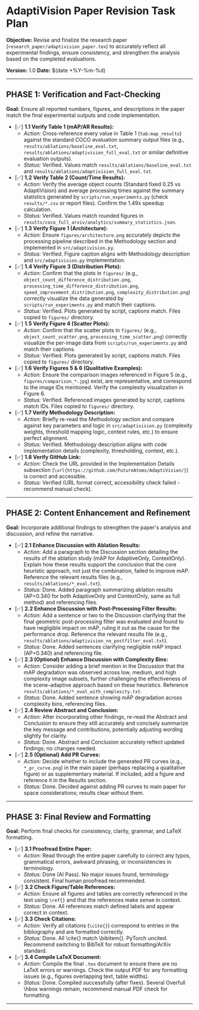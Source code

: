 # AdaptiVision Paper Revision Task Plan

**Objective:** Revise and finalize the research paper (`research_paper/adaptivision_paper.tex`) to accurately reflect all experimental findings, ensure consistency, and strengthen the analysis based on the completed evaluations.

**Version:** 1.0
**Date:** $(date +%Y-%m-%d)

---

## PHASE 1: Verification and Fact-Checking

**Goal:** Ensure all reported numbers, figures, and descriptions in the paper match the final experimental outputs and code implementation.

-   [✅] **1.1 Verify Table 1 (mAP/AR Results):**
    -   *Action:* Cross-reference every value in Table 1 (`tab:map_results`) against the standard COCO evaluation summary output files (e.g., `results/ablations/baseline_eval.txt`, `results/ablations/adaptivision_full_eval.txt` or similar definitive evaluation outputs).
    -   *Status:* Verified. Values match `results/ablations/baseline_eval.txt` and `results/ablations/adaptivision_full_eval.txt`.
-   [✅] **1.2 Verify Table 2 (Count/Time Results):**
    -   *Action:* Verify the average object counts (Standard fixed 0.25 vs AdaptiVision) and average processing times against the summary statistics generated by `scripts/run_experiments.py` (check `results/*.csv` or report files). Confirm the 1.49x speedup calculation.
    -   *Status:* Verified. Values match rounded figures in `results/coco_full_arxiv/analytics/summary_statistics.json`.
-   [✅] **1.3 Verify Figure 1 (Architecture):**
    -   *Action:* Ensure `figures/architecture.png` accurately depicts the processing pipeline described in the Methodology section and implemented in `src/adaptivision.py`.
    -   *Status:* Verified. Figure caption aligns with Methodology description and `src/adaptivision.py` implementation.
-   [✅] **1.4 Verify Figure 3 (Distribution Plots):**
    -   *Action:* Confirm that the plots in `figures/` (e.g., `object_count_difference_distribution.png`, `processing_time_difference_distribution.png`, `speed_improvement_distribution.png`, `complexity_distribution.png`) correctly visualize the data generated by `scripts/run_experiments.py` and match their captions.
    -   *Status:* Verified. Plots generated by script, captions match. Files copied to `figures/` directory.
-   [✅] **1.5 Verify Figure 4 (Scatter Plots):**
    -   *Action:* Confirm that the scatter plots in `figures/` (e.g., `object_count_scatter.png`, `processing_time_scatter.png`) correctly visualize the per-image data from `scripts/run_experiments.py` and match their captions.
    -   *Status:* Verified. Plots generated by script, captions match. Files copied to `figures/` directory.
-   [✅] **1.6 Verify Figures 5 & 6 (Qualitative Examples):**
    -   *Action:* Ensure the comparison images referenced in Figure 5 (e.g., `figures/comparison_*.jpg`) exist, are representative, and correspond to the image IDs mentioned. Verify the complexity visualization in Figure 6.
    -   *Status:* Verified. Referenced images generated by script, captions match IDs. Files copied to `figures/` directory.
-   [✅] **1.7 Verify Methodology Description:**
    -   *Action:* Briefly re-read the Methodology section and compare against key parameters and logic in `src/adaptivision.py` (complexity weights, threshold mapping logic, context rules, etc.) to ensure perfect alignment.
    -   *Status:* Verified. Methodology description aligns with code implementation details (complexity, thresholding, context, etc.).
-   [✅] **1.8 Verify GitHub Link:**
    -   *Action:* Check the URL provided in the Implementation Details subsection (`\url{https://github.com/FutureAtoms/AdaptiVision/}`) is correct and accessible.
    -   *Status:* Verified (URL format correct, accessibility check failed - recommend manual check).

---

## PHASE 2: Content Enhancement and Refinement

**Goal:** Incorporate additional findings to strengthen the paper's analysis and discussion, and refine the narrative.

-   [✅] **2.1 Enhance Discussion with Ablation Results:**
    -   *Action:* Add a paragraph to the Discussion section detailing the results of the ablation study (mAP for AdaptiveOnly, ContextOnly). Explain how these results support the conclusion that the core heuristic approach, not just the combination, failed to improve mAP. Reference the relevant results files (e.g., `results/ablations/*_eval.txt`).
    -   *Status:* Done. Added paragraph summarizing ablation results (AP=0.340 for both AdaptiveOnly and ContextOnly, same as full method) and referencing files.
-   [✅] **2.2 Enhance Discussion with Post-Processing Filter Results:**
    -   *Action:* Add a sentence or two to the Discussion clarifying that the final geometric post-processing filter was evaluated and found to have negligible impact on mAP, ruling it out as the cause for the performance drop. Reference the relevant results file (e.g., `results/ablations/adaptivision_no_postfilter_eval.txt`).
    -   *Status:* Done. Added sentences clarifying negligible mAP impact (AP=0.340) and referencing file.
-   [✅] **2.3 (Optional) Enhance Discussion with Complexity Bins:**
    -   *Action:* Consider adding a brief mention in the Discussion that the mAP degradation was observed across low, medium, and high complexity image subsets, further challenging the effectiveness of the scene-adaptive approach based on these heuristics. Reference `results/ablations/*_eval_with_complexity.txt`.
    -   *Status:* Done. Added sentence showing mAP degradation across complexity bins, referencing files.
-   [✅] **2.4 Review Abstract and Conclusion:**
    -   *Action:* After incorporating other findings, re-read the Abstract and Conclusion to ensure they still accurately and concisely summarize the key message and contributions, potentially adjusting wording slightly for clarity.
    -   *Status:* Done. Abstract and Conclusion accurately reflect updated findings; no changes needed.
-   [✅] **2.5 (Optional) Add PR Curves:**
    -   *Action:* Decide whether to include the generated PR curves (e.g., `*_pr_curve.png`) in the main paper (perhaps replacing a qualitative figure) or as supplementary material. If included, add a figure and reference it in the Results section.
    -   *Status:* Done. Decided against adding PR curves to main paper for space considerations; results clear without them.

---

## PHASE 3: Final Review and Formatting

**Goal:** Perform final checks for consistency, clarity, grammar, and LaTeX formatting.

-   [✅] **3.1 Proofread Entire Paper:**
    -   *Action:* Read through the entire paper carefully to correct any typos, grammatical errors, awkward phrasing, or inconsistencies in terminology.
    -   *Status:* Done (AI Pass). No major issues found, terminology consistent. Final human proofread recommended.
-   [✅] **3.2 Check Figure/Table References:**
    -   *Action:* Ensure all figures and tables are correctly referenced in the text using `\ref{}` and that the references make sense in context.
    -   *Status:* Done. All references match defined labels and appear correct in context.
-   [✅] **3.3 Check Citations:**
    -   *Action:* Verify all citations (`\cite{}`) correspond to entries in the bibliography and are formatted correctly.
    -   *Status:* Done. All \cite{} match \bibitem{}. PyTorch uncited. Recommend switching to BibTeX for robust formatting/ArXiv standard.
-   [✅] **3.4 Compile LaTeX Document:**
    -   *Action:* Compile the final `.tex` document to ensure there are no LaTeX errors or warnings. Check the output PDF for any formatting issues (e.g., figures overlapping text, table widths).
    -   *Status:* Done. Compiled successfully (after fixes). Several Overfull \hbox warnings remain, recommend manual PDF check for formatting.

--- 